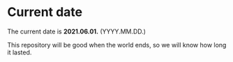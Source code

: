 # Current date

The current date is **2021.06.01.** (YYYY.MM.DD.)

This repository will be good when the world ends, so we will know how long it lasted.